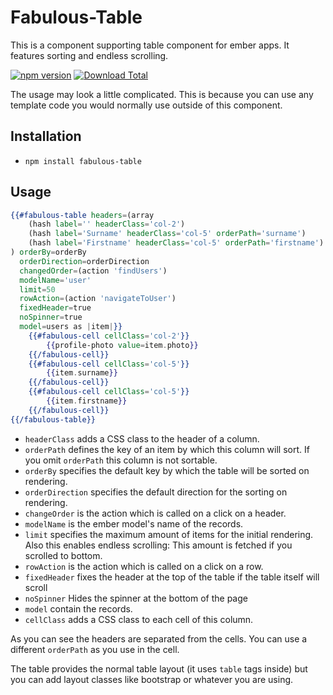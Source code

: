 # Fabulous-Table

This is a component supporting table component for ember apps. It features sorting and endless scrolling.

[![npm version](https://badge.fury.io/js/fabulous-table.svg)](https://badge.fury.io/js/fabulous-table)
[![Download Total](https://img.shields.io/npm/dt/fabulous-table.svg)](http://badge.fury.io/js/fabulous-table)

The usage may look a little complicated. This is because you can use any template code you would normally use outside of
this component.

## Installation

* `npm install fabulous-table`

## Usage

```handlebars
{{#fabulous-table headers=(array
    (hash label='' headerClass='col-2')
    (hash label='Surname' headerClass='col-5' orderPath='surname')
    (hash label='Firstname' headerClass='col-5' orderPath='firstname')
) orderBy=orderBy
  orderDirection=orderDirection
  changedOrder=(action 'findUsers')
  modelName='user'
  limit=50
  rowAction=(action 'navigateToUser')
  fixedHeader=true
  noSpinner=true
  model=users as |item|}}
    {{#fabulous-cell cellClass='col-2'}}
        {{profile-photo value=item.photo}}
    {{/fabulous-cell}}
    {{#fabulous-cell cellClass='col-5'}}
        {{item.surname}}
    {{/fabulous-cell}}
    {{#fabulous-cell cellClass='col-5'}}
        {{item.firstname}}
    {{/fabulous-cell}}
{{/fabulous-table}}
```

* `headerClass` adds a CSS class to the header of a column.
* `orderPath` defines the key of an item by which this column will sort. If you omit `orderPath` this column is not
sortable.
* `orderBy` specifies the default key by which the table will be sorted on rendering.
* `orderDirection` specifies the default direction for the sorting on rendering.
* `changeOrder` is the action which is called on a click on a header.
* `modelName` is the ember model's name of the records.
* `limit` specifies the maximum amount of items for the initial rendering. Also this enables endless scrolling: This
amount is fetched if you scrolled to bottom.
* `rowAction` is the action which is called on a click on a row.
* `fixedHeader` fixes the header at the top of the table if the table itself will scroll
* `noSpinner` Hides the spinner at the bottom of the page
* `model` contain the records.
* `cellClass` adds a CSS class to each cell of this column.

As you can see the headers are separated from the cells. You can use a different `orderPath` as you use in the cell.

The table provides the normal table layout (it uses ``table`` tags inside) but you can add layout classes like bootstrap
or whatever you are using.